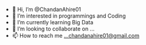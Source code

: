 - 👋 Hi, I’m @ChandanAhire01
- 👀 I’m interested in programmings and Coding
- 🌱 I’m currently learning Big Data 
- 💞️ I’m looking to collaborate on ...
- 📫 How to reach me ...chandanahire01@gmail.com

<!---
ChandanAhire01/ChandanAhire01 is a ✨ special ✨ repository because its `README.md` (this file) appears on your GitHub profile.
You can click the Preview link to take a look at your changes.
--->
